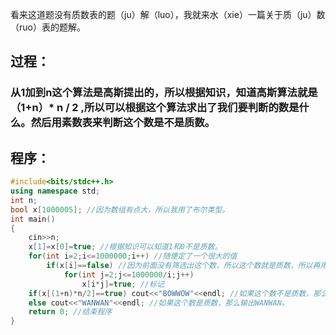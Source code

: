 看来这道题没有质数表的题（ju）解（luo），我就来水（xie）一篇关于质（ju）数（ruo）表的题解。

## 过程：

### 从1加到n这个算法是高斯提出的，所以根据知识，知道高斯算法就是（1+n）* n / 2 ,所以可以根据这个算法求出了我们要判断的数是什么。然后用素数表来判断这个数是不是质数。

## 程序：

```cpp
#include<bits/stdc++.h>
using namespace std;
int n;
bool x[1000005]; //因为数组有点大，所以我用了布尔类型。
int main()
{
    cin>>n;
    x[1]=x[0]=true; //根据知识可以知道1和0不是质数。
    for(int i=2;i<=1000000;i++) //随便定了一个很大的值
        if(x[i]==false) //因为前面没有筛选出这个数，所以这个数就是质数，所以再用这个质数筛出有关这个数的倍数并记住它们。
            for(int j=2;j<=1000000/i;j++) 
                x[i*j]=true; //标记
    if(x[(1+n)*n/2]==true) cout<<"BOWWOW"<<endl; //如果这个数不是质数，那么输出BOWWOW。
    else cout<<"WANWAN"<<endl; //如果这个数是质数，那么输出WANWAN。
    return 0; //结束程序
}
```

